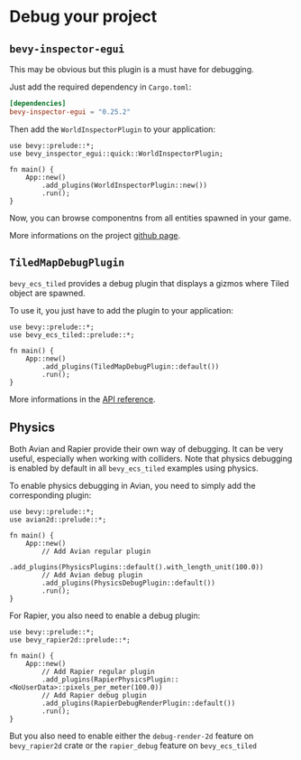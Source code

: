 # Debug your project

## `bevy-inspector-egui`

This may be obvious but this plugin is a must have for debugging.

Just add the required dependency in `Cargo.toml`:

```toml
[dependencies]
bevy-inspector-egui = "0.25.2"
```

Then add the `WorldInspectorPlugin` to your application:

```rust,no_run
use bevy::prelude::*;
use bevy_inspector_egui::quick::WorldInspectorPlugin;

fn main() {
    App::new()
        .add_plugins(WorldInspectorPlugin::new())
        .run();
}
```

Now, you can browse componentns from all entities spawned in your game.

More informations on the project [github page](https://github.com/jakobhellermann/bevy-inspector-egui).

## `TiledMapDebugPlugin`

`bevy_ecs_tiled` provides a debug plugin that displays a gizmos where Tiled object are spawned.

To use it, you just have to add the plugin to your application:

```rust,no_run
use bevy::prelude::*;
use bevy_ecs_tiled::prelude::*;

fn main() {
    App::new()
        .add_plugins(TiledMapDebugPlugin::default())
        .run();
}
```

More informations in the [API reference](https://docs.rs/bevy_ecs_tiled/latest/bevy_ecs_tiled/debug/index.html).

## Physics

Both Avian and Rapier provide their own way of debugging.
It can be very useful, especially when working with colliders.
Note that physics debugging is enabled by default in all `bevy_ecs_tiled` examples using physics.

To enable physics debugging in Avian, you need to simply add the corresponding plugin:

```rust,no_run
use bevy::prelude::*;
use avian2d::prelude::*;

fn main() {
    App::new()
        // Add Avian regular plugin
        .add_plugins(PhysicsPlugins::default().with_length_unit(100.0))
        // Add Avian debug plugin
        .add_plugins(PhysicsDebugPlugin::default())
        .run();
}
```

For Rapier, you also need to enable a debug plugin:

```rust,no_run
use bevy::prelude::*;
use bevy_rapier2d::prelude::*;

fn main() {
    App::new()
        // Add Rapier regular plugin
        .add_plugins(RapierPhysicsPlugin::<NoUserData>::pixels_per_meter(100.0))
        // Add Rapier debug plugin
        .add_plugins(RapierDebugRenderPlugin::default())
        .run();
}
```

But you also need to enable either the `debug-render-2d` feature on `bevy_rapier2d` crate or the `rapier_debug` feature on `bevy_ecs_tiled`
